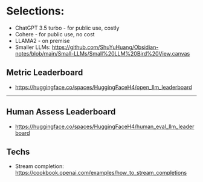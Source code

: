 # Selections:
- ChatGPT 3.5 turbo - for public use, costly
- Cohere - for public use, no cost
- LLAMA2 - on premise
- Smaller LLMs: https://github.com/ShuYuHuang/Obsidian-notes/blob/main/Small-LLMs/Small%20LLM%20Bird%20View.canvas

## Metric Leaderboard

- https://huggingface.co/spaces/HuggingFaceH4/open_llm_leaderboard

---

## Human Assess Leaderboard

- https://huggingface.co/spaces/HuggingFaceH4/human_eval_llm_leaderboard

## Techs
- Stream completion: https://cookbook.openai.com/examples/how_to_stream_completions